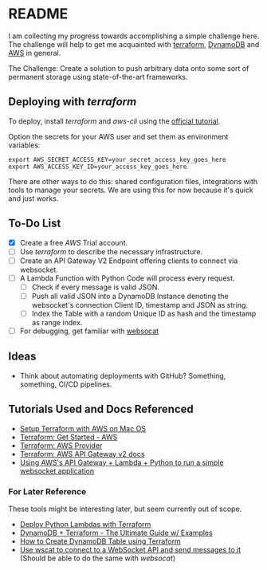 # README

I am collecting my progress towards accomplishing a simple challenge here. The challenge will help to get me acquainted with [terraform](https://terraform.io), [DynamoDB](https://aws.amazon.com/dynamodb/) and [AWS](https://aws.amazon.com/?nc2=h_lg) in general.

The Challenge: Create a solution to push arbitrary data onto some sort of permanent storage using state-of-the-art frameworks.

## Deploying with _terraform_

To deploy, install _terraform_ and _aws-cli_ using the [official tutorial](https://learn.hashicorp.com/tutorials/terraform/install-cli?in=terraform/aws-get-started).

Option the secrets for your AWS user and set them as environment variables:

```shell
export AWS_SECRET_ACCESS_KEY=your_secret_access_key_goes_here
export AWS_ACCESS_KEY_ID=your_access_key_goes_here
```

There are other ways to do this: shared configuration files, integrations with tools to manage your secrets. We are using this for now because it's quick and just works.

## To-Do List

- [x] Create a free _AWS_ Trial account.
- [ ] Use _terraform_ to describe the necessary infrastructure.
- [ ] Create an API Gateway V2 Endpoint offering clients to connect via websocket.
- [ ] A Lambda Function with Python Code will process every request.
    - [ ] Check if every message is valid JSON.
    - [ ] Push all valid JSON into a DynamoDB Instance denoting the websocket's connection Client ID, timestamp and JSON as string.
    - [ ] Index the Table with a random Unique ID as hash and the timestamp as range index.
- [ ] For debugging, get familiar with [websocat](https://github.com/vi/websocat)

## Ideas

- Think about automating deployments with GitHub? Something, something, CI/CD pipelines.

## Tutorials Used and Docs Referenced

- [Setup Terraform with AWS on Mac OS](https://jamesmiller.blog/terraform-aws-mac-setup/)
- [Terraform: Get Started - AWS](https://learn.hashicorp.com/collections/terraform/aws-get-started)
- [Terraform: AWS Provider](https://registry.terraform.io/providers/hashicorp/aws/latest/docs)
- [Terraform: AWS API Gateway v2 docs](https://registry.terraform.io/providers/hashicorp/aws/latest/docs/resources/apigatewayv2_api)
- [Using AWS's API Gateway + Lambda + Python to run a simple websocket application](https://pythonawesome.com/using-awss-api-gateway-lambda-python-to-run-a-simple-websocket-application/)

### For Later Reference

These tools might be interesting later, but seem currently out of scope.

- [Deploy Python Lambdas with Terraform](https://callaway.dev/deploy-python-lambdas-with-terraform/)
- [DynamoDB + Terraform - The Ultimate Guide w/ Examples](https://dynobase.dev/dynamodb-terraform/)
- [How to Create DynamoDB Table using Terraform](https://cloudkatha.com/how-to-create-dynamodb-table-using-terraform/)
- [Use wscat to connect to a WebSocket API and send messages to it](https://docs.aws.amazon.com/apigateway/latest/developerguide/apigateway-how-to-call-websocket-api-wscat.html) (Should be able to do the same with _websocat_)